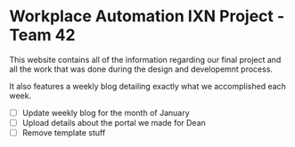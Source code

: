 # Workplace Automation IXN Project - Team 42

This website contains all of the information regarding our final project and all the work that was done during the design and developemnt process.

It also features a weekly blog detailing exactly what we accomplished each week.

- [ ] Update weekly blog for the month of January
- [ ] Upload details about the portal we made for Dean
- [ ] Remove template stuff 
